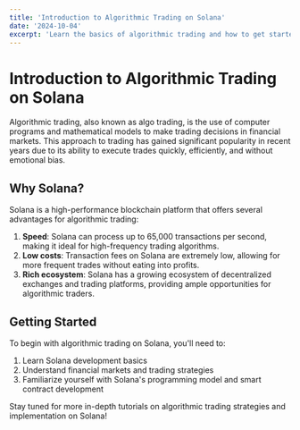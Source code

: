 ```yaml
---
title: 'Introduction to Algorithmic Trading on Solana'
date: '2024-10-04'
excerpt: 'Learn the basics of algorithmic trading and how to get started on the Solana blockchain.'
---
```


# Introduction to Algorithmic Trading on Solana

Algorithmic trading, also known as algo trading, is the use of computer programs and mathematical models to make trading decisions in financial markets. This approach to trading has gained significant popularity in recent years due to its ability to execute trades quickly, efficiently, and without emotional bias.

## Why Solana?

Solana is a high-performance blockchain platform that offers several advantages for algorithmic trading:

1. **Speed**: Solana can process up to 65,000 transactions per second, making it ideal for high-frequency trading algorithms.
2. **Low costs**: Transaction fees on Solana are extremely low, allowing for more frequent trades without eating into profits.
3. **Rich ecosystem**: Solana has a growing ecosystem of decentralized exchanges and trading platforms, providing ample opportunities for algorithmic traders.

## Getting Started

To begin with algorithmic trading on Solana, you'll need to:

1. Learn Solana development basics
2. Understand financial markets and trading strategies
3. Familiarize yourself with Solana's programming model and smart contract development

Stay tuned for more in-depth tutorials on algorithmic trading strategies and implementation on Solana!
